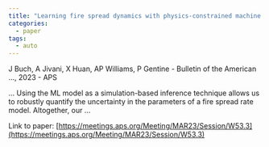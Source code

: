 ```yaml
---
title: "Learning fire spread dynamics with physics-constrained machine learning"
categories:
  - paper
tags:
  - auto
---
```

J Buch, A Jivani, X Huan, AP Williams, P Gentine - Bulletin of the American …, 2023 - APS

… Using the ML model as a simulation-based inference technique allows us to robustly quantify the uncertainty in the parameters of a fire spread rate model. Altogether, our …

Link to paper: [https://meetings.aps.org/Meeting/MAR23/Session/W53.3](https://meetings.aps.org/Meeting/MAR23/Session/W53.3)
